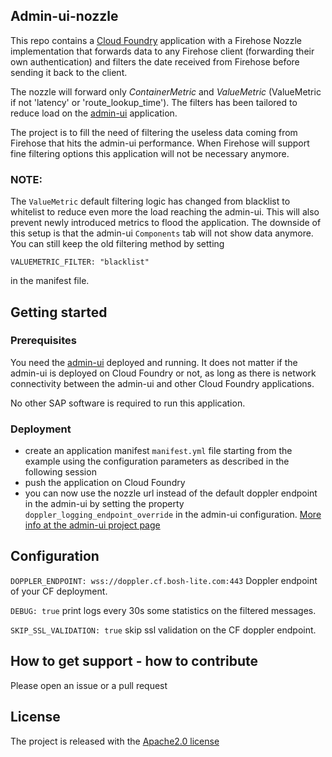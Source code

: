 ## Admin-ui-nozzle

This repo contains a [Cloud Foundry](https://www.cloudfoundry.org/platform/) application with a Firehose Nozzle implementation that forwards data to any Firehose client (forwarding their own authentication) and filters
the date received from Firehose before sending it back to the client.

The nozzle will forward only *ContainerMetric* and *ValueMetric* (ValueMetric if not 'latency' or 'route_lookup_time').
The filters has been tailored to reduce load on the [admin-ui](https://github.com/cloudfoundry-incubator/admin-ui) application.

The project is to fill the need of filtering the useless data coming from Firehose that hits the admin-ui performance. When Firehose will support fine filtering options this application will not be necessary anymore.

### NOTE:
The `ValueMetric` default filtering logic has changed from blacklist to whitelist to reduce even more the load reaching the admin-ui. This will also prevent newly introduced metrics to flood the application.
The downside of this setup is that the admin-ui `Components` tab will not show data anymore. You can still keep the old filtering method by setting
```
VALUEMETRIC_FILTER: "blacklist"
```
in the manifest file.

## Getting started

### Prerequisites

You need the [admin-ui](https://github.com/cloudfoundry-incubator/admin-ui) deployed and running. It does not matter if the admin-ui is deployed on Cloud Foundry or not, as long as there is
network connectivity between the admin-ui and other Cloud Foundry applications.

No other SAP software is required to run this application. 

### Deployment

- create an application manifest `manifest.yml` file starting from the example using the configuration parameters as described in the following session
- push the application on Cloud Foundry
- you can now use the nozzle url instead of the default doppler endpoint in the admin-ui by setting the property `doppler_logging_endpoint_override` in the admin-ui configuration. [More info at the admin-ui project page](https://github.com/cloudfoundry-incubator/admin-ui/blob/master/README.md#administration-ui-configuration)


## Configuration

`DOPPLER_ENDPOINT: wss://doppler.cf.bosh-lite.com:443` Doppler endpoint of your CF deployment.

`DEBUG: true` print logs every 30s some statistics on the filtered messages.

`SKIP_SSL_VALIDATION: true` skip ssl validation on the CF doppler endpoint.

## How to get support - how to contribute

Please open an issue or a pull request

## License
The project is released with the [Apache2.0 license](https://github.com/SAP/cf-admin-ui-nozzle/blob/master/LICENSE)
